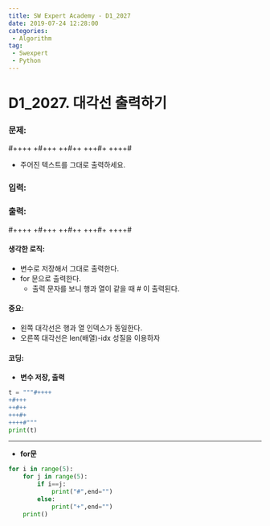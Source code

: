 ```yaml
---
title: SW Expert Academy - D1_2027
date: 2019-07-24 12:28:00
categories:
 - Algorithm
tag:
 - Swexpert
 - Python
---
```


# D1_2027. 대각선 출력하기

### 문제:

#++++
+#+++
++#++
+++#+
++++#

- 주어진 텍스트를 그대로 출력하세요.



### 입력:





### 출력:

#++++
+#+++
++#++
+++#+
++++#



#### 생각한 로직:

- 변수로 저장해서 그대로 출력한다.
- for 문으로 출력한다.
  - 출력 문자를 보니 행과 열이 같을 때 # 이 출력된다.



#### 중요:

- 왼쪽 대각선은 행과 열 인덱스가 동일한다.
- 오른쪽 대각선은 len(배열)-idx 성질을 이용하자



#### 코딩:

- **변수 저장, 출력**

```python
t = """#++++
+#+++
++#++
+++#+
++++#"""
print(t)
```

------

- **for문**

```python
for i in range(5):
    for j in range(5):
        if i==j:
            print("#",end="")
        else:
            print("+",end="")
    print()
```



[출처]: https://www.swexpertacademy.com/